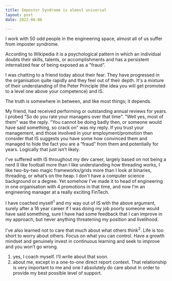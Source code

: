 ```yaml
---
title: Imposter Syndrome is almost universal
layout: post
date: 2022-06-06

---
```


I work with 50 odd people in the engineering space, almost all of us suffer from imposter syndrome.

According to Wikipedia it is a psychological pattern in which an individual doubts their skills, talents, or accomplishments and has a persistent internalized fear of being exposed as a "fraud".

I was chatting to a friend today about their fear. They have progressed in the organisation quite rapidly and they feel out of their depth. It's a mixture of their understanding of the Peter Principle (the idea you will get promoted to a level one above your competence) and IS.

The truth is somewhere in between, and like most things; it depends.

My friend, had received performing or outstanding annual reviews for years. I probed "So do you rate your managers over that time".  "Well yes, most of them" was the reply. "You cannot be doing badly then, or someone would have said something, so crack on" was my reply. If you trust your management, and those involved in your employment/promotion then consider that IS suggests you have some how convinced them and managed to hide the fact you are a “fraud” from them and potentially for years. Logically that just isn’t likely.

I've suffered with IS throughout my dev career, largely based on not being a nerd (I like football more than I like understanding how threading works, I like two-by-two magic frameworks/grids more than I look at binaries, threading, or what’s on the heap. I don't have a computer science background or a degree. Yet somehow I've made it to head of engineering in one organisation with 4 promotions in that time, and now I'm an engineering manager at a really exciting FinTech. 

I have coached myself<sup>1</sup> and my way out of IS with the above argument, surely after a 16 year career if I was doing my job poorly someone would have said something, sure I have had some feedback that I can improve in my approach, but never anything threatening my position and livelihood.

I've also learned not to care that much about what others think<sup>2</sup>. Life is too short to worry about others. Focus on what you can control. Have a growth mindset and genuinely invest in continuous learning and seek to improve and you won’t go wrong.


1. yes, I coach myself. I’ll write about that soon.
2. about me, except in a one-to-one direct report context. That relationship is very important to me and one I absolutely do care about in order to provide my best possible level of support.
